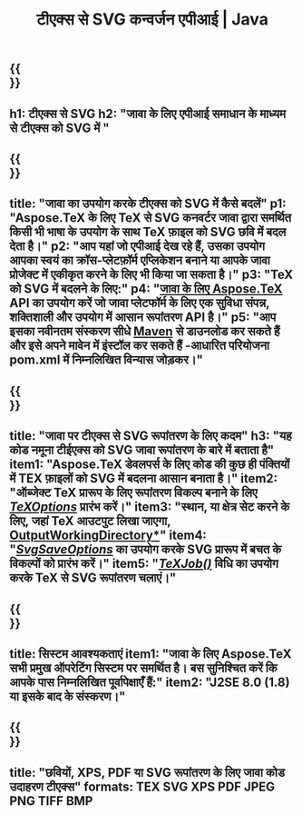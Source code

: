 ﻿---
translation: true
template: /_templates/_conversion-child-java.md
title: "टीएक्स से SVG कन्वर्जन एपीआई | Java"
description: "टीएक्स से SVG रूपांतरण कार्यक्षमता। इस ऑन-प्रिमाइसेस जावा लाइब्रेरी को अपने प्रोजेक्ट में एकीकृत करें या टीएक्स को SVG में बदलने के लिए क्रॉस-प्लेटफ़ॉर्म एप्लिकेशन का उपयोग करें।"
keywords: TEX टू SVG एपीआई जावा, TEX2SVG इंटीग्रेट
url: /java/conversion/tex-to-svg/
family: tex
platformtag: java
feature: conversion
informat: TEX
outformat: SVG
otherformats: BMP PNG JPEG TIFF PDF XPS
---

{{<section banner>}}
---
h1: टीएक्स से SVG
h2: "जावा के लिए एपीआई समाधान के माध्यम से टीएक्स को SVG में "
---

{{<section overview>}}
---
title: "जावा का उपयोग करके टीएक्स को SVG में कैसे बदलें"
p1: "Aspose.TeX के लिए TeX से SVG कनवर्टर जावा द्वारा समर्थित किसी भी भाषा के उपयोग के साथ TeX फ़ाइल को SVG छवि में बदल देता है।"
p2: "आप यहां जो एपीआई देख रहे हैं, उसका उपयोग आपका स्वयं का क्रॉस-प्लेटफ़ॉर्म एप्लिकेशन बनाने या आपके जावा प्रोजेक्ट में एकीकृत करने के लिए भी किया जा सकता है।"
p3: "TeX को SVG में बदलने के लिए:"
p4: "[जावा के लिए Aspose.TeX](https://products.aspose.com/tex/java) API का उपयोग करें जो जावा प्लेटफॉर्म के लिए एक सुविधा संपन्न, शक्तिशाली और उपयोग में आसान रूपांतरण API है।"
p5: "आप इसका नवीनतम संस्करण सीधे [Maven](https://repository.aspose.com/webapp/#/artifacts/browse/tree/General/repo/com/aspose/aspose-tex) से डाउनलोड कर सकते हैं और इसे अपने मावेन में इंस्टॉल कर सकते हैं -आधारित परियोजना pom.xml में निम्नलिखित विन्यास जोड़कर।"
---

{{<section feature1>}}
---
title: "जावा पर टीएक्स से SVG रूपांतरण के लिए कदम"
h3: "यह कोड नमूना टीईएक्स को SVG जावा रूपांतरण के बारे में बताता है"
item1: "Aspose.TeX डेवलपर्स के लिए कोड की कुछ ही पंक्तियों में TEX फ़ाइलों को SVG में बदलना आसान बनाता है।"
item2: "ऑब्जेक्ट TeX प्रारूप के लिए रूपांतरण विकल्प बनाने के लिए [*TeXOptions*](https://reference.aspose.com/tex/java/com.aspose.tex/TeXOptions) प्रारंभ करें।"
item3: "स्थान, या क्षेत्र सेट करने के लिए, जहां TeX आउटपुट लिखा जाएगा, [OutputWorkingDirectory*](https://reference.aspose.com/tex/java/com.asposeकाउपयोगकरकेआउटपुटकेलिएसिस्टमवर्किंगडायरेक्टरीसेटकरें।tex/TeXOptions#getOutputWorkingDirectory--)"
item4: "[*SvgSaveOptions*](https://reference.aspose.com/tex/java/com.aspose.tex.rendering/SvgSaveOptions) का उपयोग करके SVG प्रारूप में बचत के विकल्पों को प्रारंभ करें।"
item5: "[*TeXJob()*](https://reference.aspose.com/tex/java/com.aspose.tex/TeXJob) विधि का उपयोग करके TeX से SVG रूपांतरण चलाएं।"
---

{{<section feature2>}}
---
title: सिस्टम आवश्यकताएं
item1: "जावा के लिए Aspose.TeX सभी प्रमुख ऑपरेटिंग सिस्टम पर समर्थित है। बस सुनिश्चित करें कि आपके पास निम्नलिखित पूर्वापेक्षाएँ हैं:"
item2: "J2SE 8.0 (1.8) या इसके बाद के संस्करण।"
---

{{<section widget>}}
---
title: "छवियों, XPS, PDF या SVG रूपांतरण के लिए जावा कोड उदाहरण टीएक्स"
formats: TEX SVG XPS PDF JPEG PNG TIFF BMP
---